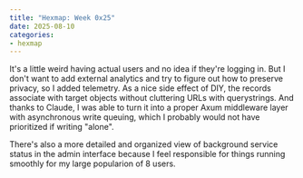 ```yaml
---
title: "Hexmap: Week 0x25"
date: 2025-08-10
categories:
- hexmap
---
```


It's a little weird having actual users and no idea if they're logging in. But I don't want to add external analytics and try to figure out how to preserve privacy, so I added telemetry. As a nice side effect of DIY, the records associate with target objects without cluttering URLs with querystrings. And thanks to Claude, I was able to turn it into a proper Axum middleware layer with asynchronous write queuing, which I probably would not have prioritized if writing "alone".

There's also a more detailed and organized view of background service status in the admin interface because I feel responsible for things running smoothly for my large popularion of 8 users.
